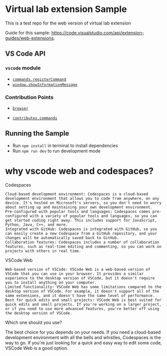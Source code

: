 # Virtual lab extension Sample

This is a test repo for the web version of virtual lab extension

Guide for this sample: https://code.visualstudio.com/api/extension-guides/web-extensions.


## VS Code API

### `vscode` module

- [`commands.registerCommand`](https://code.visualstudio.com/api/references/vscode-api#commands.registerCommand)
- [`window.showInformationMessage`](https://code.visualstudio.com/api/references/vscode-api#window.showInformationMessage)

### Contribution Points

- [`browser`](https://code.visualstudio.com/api/references/extension-manifest)

- [`contributes.commands`](https://code.visualstudio.com/api/references/contribution-points#contributes.commands)

## Running the Sample

- Run `npm install` in terminal to install dependencies		
- Run `npm run dev` to run development mode		


# why vscode web and codespaces?
Codespaces

    Cloud-based development environment: Codespaces is a cloud-based development environment that allows you to code from anywhere, on any device. It's hosted on Microsoft's servers, so you don't need to worry about setting up and maintaining your own development environment.
    Pre-configured with popular tools and languages: Codespaces comes pre-configured with a variety of popular tools and languages, so you can get started coding right away. This includes support for JavaScript, Python, Java, C++, and more.
    Integrated with GitHub: Codespaces is integrated with GitHub, so you can easily create a new Codespace from a GitHub repository, and your changes will be automatically saved back to GitHub.
    Collaboration features: Codespaces includes a number of collaboration features, such as real-time editing and commenting, so you can work on projects with others in real time.

VSCode Web

    Web-based version of VSCode: VSCode Web is a web-based version of VSCode that you can use in your browser. It provides a similar experience to the desktop version of VSCode, but it doesn't require you to install anything on your computer.
    Limited functionality: VSCode Web has some limitations compared to the desktop version of VSCode. For example, it doesn't support all of the same extensions, and it doesn't have the same level of performance.
    Best for quick edits and small projects: VSCode Web is best suited for quick edits and small projects. If you're working on a larger project, or if you need to use more advanced features, you're better off using the desktop version of VSCode.

Which one should you use?

The best choice for you depends on your needs. If you need a cloud-based development environment with all the bells and whistles, Codespaces is the way to go. If you're just looking for a quick and easy way to edit some code, VSCode Web is a good option.

